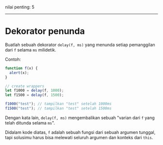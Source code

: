 nilai penting: 5

---

# Dekorator penunda

Buatlah sebuah dekorator `delay(f, ms)` yang menunda setiap pemanggilan dari `f` selama `ms` milidetik.

Contoh:

```js
function f(x) {
  alert(x);
}

// create wrappers
let f1000 = delay(f, 1000);
let f1500 = delay(f, 1500);

f1000("test"); // tampilkan "test" setelah 1000ms
f1500("test"); // tampilkan "test" setelah 1500ms
```

Dengan kata lain, `delay(f, ms)` mengembalikan sebuah "varian dari `f` yang telah ditunda selama `ms`".

Didalam kode diatas, `f` adalah sebuah fungsi dari sebuah argumen tunggal, tapi solusimu harus bisa melewati seluruh argumen dan konteks dari `this`.
